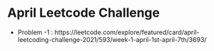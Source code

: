 <h1>April Leetcode Challenge</h1>

<ul>
  <li>Problem -1 : https://leetcode.com/explore/featured/card/april-leetcoding-challenge-2021/593/week-1-april-1st-april-7th/3693/</li>
 </ul> 
